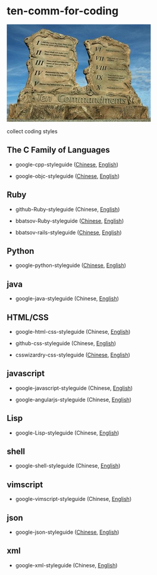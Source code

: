 ten-comm-for-coding
===================
![ten-comm](img/tencomm.jpg)

collect coding styles

## The C Family of Languages

- google-cpp-styleguide ([Chinese](http://zh-google-styleguide.readthedocs.org/en/latest/google-cpp-styleguide/), [English](http://google-styleguide.googlecode.com/svn/trunk/cppguide.xml))

- google-objc-styleguide ([Chinese](http://zh-google-styleguide.readthedocs.org/en/latest/google-objc-styleguide/), [English](http://google-styleguide.googlecode.com/svn/trunk/objcguide.xml))


## Ruby

- github-Ruby-styleguide (Chinese, [English](https://github.com/styleguide/ruby))

- bbatsov-Ruby-styleguide ([Chinese](https://github.com/JuanitoFatas/ruby-style-guide/blob/master/README-zhCN.md), [English](https://github.com/bbatsov/ruby-style-guide))

- bbatsov-rails-styleguide ([Chinese](https://github.com/JuanitoFatas/rails-style-guide/blob/master/README-zhCN.md), [English](https://github.com/bbatsov/rails-style-guide))

## Python

- google-python-styleguide ([Chinese](http://zh-google-styleguide.readthedocs.org/en/latest/google-python-styleguide/), [English](http://google-styleguide.googlecode.com/svn/trunk/pyguide.html))

## java

- google-java-styleguide (Chinese, [English](http://google-styleguide.googlecode.com/svn/trunk/javaguide.html))

## HTML/CSS

- google-html-css-styleguide (Chinese, [English](http://google-styleguide.googlecode.com/svn/trunk/htmlcssguide.xml))

- github-css-styleguide (Chinese, [English](https://github.com/styleguide/css))

- csswizardry-css-styleguide ([Chinese](https://github.com/chadluo/CSS-Guidelines/blob/master/README.md), [English](https://github.com/csswizardry/CSS-Guidelines))

## javascript

- google-javascript-styleguide (Chinese, [English](http://google-styleguide.googlecode.com/svn/trunk/javascriptguide.xml))

- google-angularjs-styleguide (Chinese, [English](https://google-styleguide.googlecode.com/svn/trunk/angularjs-google-style.html))

## Lisp

- google-Lisp-styleguide (Chinese, [English](http://google-styleguide.googlecode.com/svn/trunk/lispguide.xml))

## shell

- google-shell-styleguide (Chinese, [English](http://google-styleguide.googlecode.com/svn/trunk/shell.xml))

## vimscript

- google-vimscript-styleguide (Chinese, [English](http://google-styleguide.googlecode.com/svn/trunk/vimscriptguide.xml))

## json

- google-json-styleguide ([Chinese](https://github.com/darcyliu/google-styleguide/blob/master/JSONStyleGuide.md), [English](http://google-styleguide.googlecode.com/svn/trunk/jsoncstyleguide.xml))

## xml

- google-xml-styleguide (Chinese, [English](http://google-styleguide.googlecode.com/svn/trunk/xmlstyle.html))
